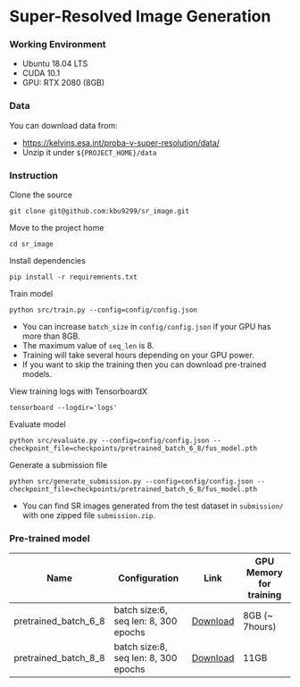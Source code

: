 # Super-Resolved Image Generation

### Working Environment
* Ubuntu 18.04 LTS
* CUDA 10.1
* GPU: RTX 2080 (8GB)

### Data
You can download data from: 
* https://kelvins.esa.int/proba-v-super-resolution/data/
* Unzip it under `${PROJECT_HOME}/data`

### Instruction
Clone the source
```
git clone git@github.com:kbu9299/sr_image.git
```

Move to the project home
```
cd sr_image
```

Install dependencies
```
pip install -r requiremnents.txt 
```

Train model
```
python src/train.py --config=config/config.json
```
* You can increase `batch_size` in `config/config.json` if your GPU has more than 8GB.
* The maximum value of `seq_len` is 8.
* Training will take several hours depending on your GPU power. 
* If you want to skip the training then you can download pre-trained models.  

View training logs with TensorboardX
```
tensorboard --logdir='logs'
```

Evaluate model
```
python src/evaluate.py --config=config/config.json --checkpoint_file=checkpoints/pretrained_batch_6_8/fus_model.pth
```

Generate a submission file
```
python src/generate_submission.py --config=config/config.json --checkpoint_file=checkpoints/pretrained_batch_6_8/fus_model.pth
```
* You can find SR images generated from the test dataset in `submission/` with one zipped file `submission.zip`.

### Pre-trained model

| Name  | Configuration | Link | GPU Memory for training |
| ------------- | ------------- |------------- |---| 
| pretrained_batch_6_8  | batch size:6, seq len: 8, 300 epochs  | [Download](https://drive.google.com/file/d/1viRJW33LwickTLqNI1aT6rC-nFZUlU0V/view?usp=sharing)| 8GB (~ 7hours) |
| pretrained_batch_8_8 | batch size:8, seq len: 8, 300 epochs  | [Download](https://drive.google.com/file/d/1Rs4jjV1TMeokTQDwB4yuVUWOHFq2WpCR/view?usp=sharing)  | 11GB |
